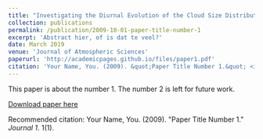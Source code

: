 ```yaml
---
title: "Investigating the Diurnal Evolution of the Cloud Size Distribution of Continental Cumulus Convection Using Multiday LES"
collection: publications
permalink: /publication/2009-10-01-paper-title-number-1
excerpt: 'Abstract hier, of is dat te veel?'
date: March 2019
venue: 'Journal of Atmospheric Sciences'
paperurl: 'http://academicpages.github.io/files/paper1.pdf'
citation: 'Your Name, You. (2009). &quot;Paper Title Number 1.&quot; <i>Journal 1</i>. 1(1).'
---
```

This paper is about the number 1. The number 2 is left for future work.

[Download paper here](https://journals.ametsoc.org/doi/abs/10.1175/JAS-D-18-0084.1)

Recommended citation: Your Name, You. (2009). "Paper Title Number 1." <i>Journal 1</i>. 1(1).
